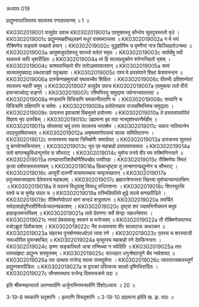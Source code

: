 अध्यायः 019

प्रद्युम्नपराजितस्य साल्वस्य रणादपयानम् ॥ 1 ॥

KK0302019001	वासुदेव उवाच 
KK0302019001a	एवमुक्तस्तु कौन्तेय सूतपुत्रस्ततो मृधे ।
KK0302019001c	प्रद्युम्नमब्रवीच्छ्लक्ष्णं मधुरं वाक्यमञ्जसा ॥
KK0302019002a	न मे भयं रौक्मिणेय सङ्ग्रामे यच्छतो हयान् ।
KK0302019002c	युद्धज्ञोस्मि च वृष्णीनां नात्र किञ्चिदतोऽन्यथा ॥
KK0302019003a	आयुष्मन्नुपदेशस्तु सारथ्ये वर्ततां स्मृतः ।
KK0302019003c	सर्वार्थेषु रथी रक्ष्यस्त्वं चापि भृशपीडितः ॥
KK0302019004a	त्वं हि साल्वप्रयुक्तेन शरेणाभिहतो भृशम् ।
KK0302019004c	कश्मलाभिहतो वीर ततोऽहमपयातवान् ॥
KK0302019005a	सत्वं सात्वतमुख्याद्य लब्धसञ्ज्ञो यदृच्छया ।
KK0302019005c	पश्य मे हयसंयाने शिक्षां केशवनन्दन ॥
KK0302019006a	दारुकेणाहमुत्पन्नो यथावच्चैव शिक्षितः ।
KK0302019006c	वीतभीः प्रविशाम्येतां साल्वस्य महतीं चमूम् ॥
KK0302019007	वासुदेव उवाच 
KK0302019007a	एवमुक्त्वा ततो वीरो हयान्सञ्चोद्य सङ्गरे ।
KK0302019007c	रश्मिभिस्तु समुद्यम्य जवेनाभ्यपतत्तदा ॥
KK0302019008a	मण्डलानि विचित्राणि यमकानीतराणि च ।
KK0302019008c	सव्यानि च विचित्राणि दक्षिणानि च सर्वशः ॥
KK0302019009a	प्रतोदेनाहता राजन्रश्मिभिश्च समुद्यताः ।
KK0302019009c	उत्पतन्त इवाकाशं विबभुस्ते हयोत्तमाः ॥
KK0302019010a	ते हस्तलाघवोपेतं विज्ञाय नृप दारुकिम् ।
KK0302019010c	उह्यमाना इव तदा नास्पृशंश्चरणैर्महीम् ॥
KK0302019011a	सोपसव्यां चमूं तस्य साल्वस्य भरतर्षभ ।
KK0302019011c	चकार नातियत्नेन तदद्भुतमिवाभवत् ॥
KK0302019012a	अमृष्यमाणोपसव्यं साल्वः समितिदारुणः ।
KK0302019012c	यन्तारमस्य सहसा त्रिभिर्बाणैः समार्दयत् ॥
KK0302019013a	दारुकस्य सुतस्तं तु बाणवेगमचिन्तयन् ।
KK0302019013c	भूय एव महाबाहो प्रययावपसव्यतः ॥
KK0302019014a	ततो बाणान्बहुविधान्पुनरेव स सौभराट् ।
KK0302019014c	मुमोच तनये वीर मम रुक्मिणिनन्दने ॥
KK0302019015a	तानप्राप्ताञ्शितैर्बाणैश्चिच्छेद परवीरहा ।
KK0302019015c	रौक्मिणेयः स्मितं कृत्वा दर्शयन्हस्तलाघवम् ॥
KK0302019016a	छिन्नान्दृष्ट्वा तु तान्बाणान्प्रद्युम्नेन च सौभराट् ।
KK0302019016c	आसुरीं दारुणीं मायामास्थाय व्यसृजच्छरान् ॥
KK0302019017a	प्रयुज्यमानमाज्ञाय दैतेयास्त्रं महाबलम् ।
KK0302019017c	ब्रह्मास्त्रेणान्तरा च्छित्त्वा मुमोचान्यान्पतत्त्रिणः ॥
KK0302019018a	ते तदस्त्रं विधूयाशु विव्यधू रुधिराशनाः ।
KK0302019018c	शिरस्युरसि वक्त्रे च स मुमोह पपात च ॥
KK0302019019a	तस्मिन्निपतिते क्षुद्रे साल्वे बाणप्रपीडिते ।
KK0302019019c	रौक्मिणेयोऽपरं बाणं सन्दधे शत्रुतापनः ॥
KK0302019020a	तमर्चितं सर्वदाशार्हपूगैराशीर्भिरर्कज्वलनप्रकाशम् ।
KK0302019020c	दृष्ट्वा शरं ज्यामभिनीयमानं बभूव हाहाकृतमन्तरिक्षम् ॥
KK0302019021a	ततो देवगणाः सर्वे सेन्द्राः सहधनेश्वराः ।
KK0302019021c	नारदं प्रेषयामासुः श्वसनं च मनोजवम् ॥
KK0302019022a	तौ रौक्मिणेयमागम्य वचोऽब्रूतां दिवौकसाम् ।
KK0302019022c	नैव वध्यस्त्वया वीर साल्वराजः कथञ्चन ॥
KK0302019023a	संहरस्व पुनर्बाणमवध्योऽयं त्वया रणे ।
KK0302019023c	एतस्य च शरस्याजौ नावध्योस्ति पुमान्क्वचित् ॥
KK0302019024a	मृत्युरस्य महाबाहो रणे देवकिनन्दनः ।
KK0302019024c	कृष्णः सङ्कल्पितो धात्रा तन्मिथ्या न भवेदिति ॥
KK0302019025a	ततः परमसंहृष्टः प्रद्युम्नः शरमुत्तमम् ।
KK0302019025c	सञ्जहार धनुःश्रेष्ठात्तूणे चैव न्यवेशयत् ॥
KK0302019026a	तत उत्थाय राजेन्द्र साल्वः परमदुर्मनाः ।
KK0302019026c	व्यपायात्सबलस्तूर्णं प्रद्युम्नशरपीडितः ॥
KK0302019027a	स द्वारकां परित्यज्य साल्वो वृष्णिभिरार्दितः ।
KK0302019027c	सौभमास्थाय राजेन्द्र दिवमाचक्रमे तदा ॥

इति श्रीमन्महाभारते अरण्यपर्वणि अर्जुनाभिगमनपर्वणि विंशोऽध्यायः ॥ 20 ॥

3-19-8 यमकानि सदृशानि । इतराणि विसदृशानि ॥ 3-19-10 दह्यमाना इवेति ख. झ. पाठः ॥
